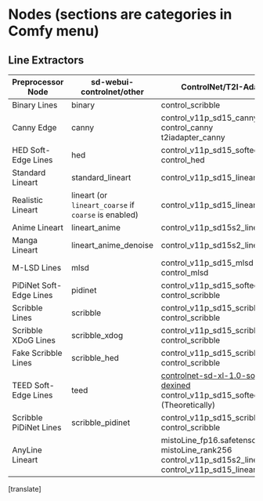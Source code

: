 # Nodes (sections are categories in Comfy menu)

## Line Extractors

| Preprocessor Node       | sd-webui-controlnet/other                            | ControlNet/T2I-Adapter                                                                                                                                                                                                    |
| ----------------------- | ---------------------------------------------------- | ------------------------------------------------------------------------------------------------------------------------------------------------------------------------------------------------------------------------- |
| Binary Lines            | binary                                               | control_scribble                                                                                                                                                                                                          |
| Canny Edge              | canny                                                | control_v11p_sd15_canny <br> control_canny <br> t2iadapter_canny                                                                                                                                                          |
| HED Soft-Edge Lines     | hed                                                  | control_v11p_sd15_softedge <br> control_hed                                                                                                                                                                               |
| Standard Lineart        | standard_lineart                                     | control_v11p_sd15_lineart                                                                                                                                                                                                 |
| Realistic Lineart       | lineart (or `lineart_coarse` if `coarse` is enabled) | control_v11p_sd15_lineart                                                                                                                                                                                                 |
| Anime Lineart           | lineart_anime                                        | control_v11p_sd15s2_lineart_anime                                                                                                                                                                                         |
| Manga Lineart           | lineart_anime_denoise                                | control_v11p_sd15s2_lineart_anime                                                                                                                                                                                         |
| M-LSD Lines             | mlsd                                                 | control_v11p_sd15_mlsd <br> control_mlsd                                                                                                                                                                                  |
| PiDiNet Soft-Edge Lines | pidinet                                              | control_v11p_sd15_softedge <br> control_scribble                                                                                                                                                                          |
| Scribble Lines          | scribble                                             | control_v11p_sd15_scribble <br> control_scribble                                                                                                                                                                          |
| Scribble XDoG Lines     | scribble_xdog                                        | control_v11p_sd15_scribble <br> control_scribble                                                                                                                                                                          |
| Fake Scribble Lines     | scribble_hed                                         | control_v11p_sd15_scribble <br> control_scribble                                                                                                                                                                          |
| TEED Soft-Edge Lines    | teed                                                 | [controlnet-sd-xl-1.0-softedge-dexined](https://huggingface.co/SargeZT/controlnet-sd-xl-1.0-softedge-dexined/blob/main/controlnet-sd-xl-1.0-softedge-dexined.safetensors) <br> control_v11p_sd15_softedge (Theoretically) |
| Scribble PiDiNet Lines  | scribble_pidinet                                     | control_v11p_sd15_scribble <br> control_scribble                                                                                                                                                                          |
| AnyLine Lineart         |                                                      | mistoLine_fp16.safetensors <br> mistoLine_rank256 <br> control_v11p_sd15s2_lineart_anime <br> control_v11p_sd15_lineart                                                                                                   |

[translate]
